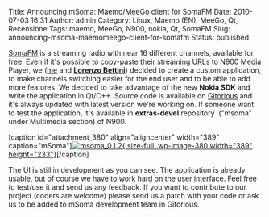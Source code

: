 Title: Announcing mSoma: Maemo/MeeGo client for SomaFM
Date: 2010-07-03 16:31
Author: admin
Category: Linux, Maemo (EN), MeeGo, Qt, Recensione
Tags: maemo, MeeGo, N900, nokia, Qt, SomaFM
Slug: announcing-msoma-maemomeego-client-for-somafm
Status: published

[SomaFM](http://somafm.com) is a streaming radio with near 16 different
channels, available for free. Even if it's possible to copy-paste their
streaming URLs to N900 Media Player, we
([me](http://maemo.org/profile/view/andy80) and [**Lorenzo
Bettini**](http://maemo.org/profile/view/lorebett)) decided to create a
custom application, to make channels switching easier for the end user
and to be able to add more features. We decided to take advantage of the
new **Nokia SDK** and write the application in Qt/C++. Source code is
available on [Gitorious](http://gitorious.org/msoma) and it's always
updated with latest version we're working on. If someone want to test
the application, it's available in **extras-devel** repository  ("msoma"
under Multimedia section) of N900.

\[caption id="attachment\_380" align="aligncenter" width="389"
caption="mSoma"\][![](http://www.andreagrandi.it/wp-content/uploads/2010/07/msoma_0.1.2.png "msoma_0.1.2"){.size-full
.wp-image-380 width="389"
height="233"}](http://www.andreagrandi.it/wp-content/uploads/2010/07/msoma_0.1.2.png)\[/caption\]

The UI is still in development as you can see. The application is
already usable, but of course we have to work hard on the user
interface. Feel free to test/use it and send us any feedback. If you
want to contribute to our project (coders are welcome) please send us a
patch with your code or ask us to be added to mSoma development team in
Gitorious.
